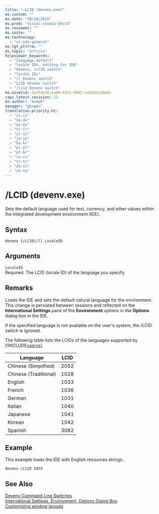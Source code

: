 ```yaml
---
title: "-LCID (devenv.exe)"
ms.custom: ""
ms.date: "10/18/2016"
ms.prod: "visual-studio-dev14"
ms.reviewer: ""
ms.suite: ""
ms.technology: 
  - "vs-ide-general"
ms.tgt_pltfrm: ""
ms.topic: "article"
helpviewer_keywords: 
  - "language default"
  - "locale IDs, setting for IDE"
  - "Devenv, /LCID switch"
  - "locale IDs"
  - "/l Devenv switch"
  - "LCID devenv switch"
  - "/lcid Devenv switch"
ms.assetid: 3a3f4e70-ea66-4351-9d62-acb1dec30e8e
caps.latest.revision: 12
ms.author: "kempb"
manager: "ghogen"
translation.priority.ht: 
  - "cs-cz"
  - "de-de"
  - "es-es"
  - "fr-fr"
  - "it-it"
  - "ja-jp"
  - "ko-kr"
  - "pl-pl"
  - "pt-br"
  - "ru-ru"
  - "tr-tr"
  - "zh-cn"
  - "zh-tw"
---
```

# /LCID (devenv.exe)
Sets the default language used for text, currency, and other values within the integrated development environment (IDE).  
  
## Syntax  
  
```  
devenv {/LCID|/l} LocaleID  
```  
  
## Arguments  
 `LocaleID`  
 Required. The LCID (locale ID) of the language you specify.  
  
## Remarks  
 Loads the IDE and sets the default natural language for the environment. This change is persisted between sessions and reflected on the **International Settings** pane of the **Environment** options in the **Options** dialog box in the IDE.  
  
 If the specified language is not available on the user's system, the /LCID switch is ignored.  
  
 The following table lists the LCIDs of the languages supported by [!INCLUDE[vsprvs](../codequality/includes/vsprvs_md.md)].  
  
|Language|LCID|  
|--------------|----------|  
|Chinese (Simplified)|2052|  
|Chinese (Traditional)|1028|  
|English|1033|  
|French|1036|  
|German|1031|  
|Italian|1040|  
|Japanese|1041|  
|Korean|1042|  
|Spanish|3082|  
  
## Example  
 This example loads the IDE with English resources strings.  
  
```  
devenv /LCID 1033  
```  
  
## See Also  
 [Devenv Command Line Switches](../reference/devenv-command-line-switches.md)   
 [International Settings, Environment, Options Dialog Box](../reference/international-settings--environment--options-dialog-box.md)   
 [Customizing window layouts](../ide/customizing-window-layouts-in-visual-studio.md)